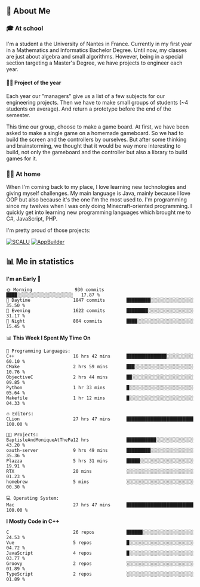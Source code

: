 ## 👀 About Me

### 🎓 At school

I'm a student a the University of Nantes in France. Currently in my first year in a Mathematics and Informatics Bachelor Degree. Until now, my classes are just about algebra and small algorithms. However, being in a special section targeting a Master's Degree, we have projects to engineer each year. 

#### 🔧🔬 Project of the year

Each year our "managers" give us a list of a few subjects for our engineering projects. Then we have to make small groups of students (~4 students on average). And return a prototype before the end of the semester.

This time our group, choose to make a game board. At first, we have been asked to make a single game on a homemade gameboard. So we had to build the screen and the controllers by ourselves. 
But after some thinking and brainstorming, we thought that it would be way more interesting to build, not only the gameboard and the controller but also a library to build games for it.

### 👨‍💻 At home

When I'm coming back to my place, I love learning new technologies and giving myself challenges. My main language is Java, mainly because I love OOP but also because it's the one I'm the most used to. I'm programming since my twelves when I was only doing Minecraft-oriented programming.  I quickly get into learning new programming languages which brought me to C#, JavaScript, PHP. 

I'm pretty proud of those projects:

[![SCALU](https://github-readme-stats.vercel.app/api/pin?username=renardfute&repo=SCALU)](https://github.com/renardfute/scalu)
[![AppBuilder](https://github-readme-stats.vercel.app/api/pin?username=pulsedev2&repo=AppBuilder)](https://github.com/pulsedev2/AppBuilder)

## 📊 Me in statistics
<!--START_SECTION:waka-->
**I'm an Early 🐤** 

```text
🌞 Morning                930 commits         ████░░░░░░░░░░░░░░░░░░░░░   17.87 % 
🌆 Daytime                1847 commits        █████████░░░░░░░░░░░░░░░░   35.50 % 
🌃 Evening                1622 commits        ████████░░░░░░░░░░░░░░░░░   31.17 % 
🌙 Night                  804 commits         ████░░░░░░░░░░░░░░░░░░░░░   15.45 % 
```


📊 **This Week I Spent My Time On** 

```text
💬 Programming Languages: 
C++                      16 hrs 42 mins      ███████████████░░░░░░░░░░   60.10 % 
CMake                    2 hrs 59 mins       ███░░░░░░░░░░░░░░░░░░░░░░   10.76 % 
ObjectiveC               2 hrs 44 mins       ██░░░░░░░░░░░░░░░░░░░░░░░   09.85 % 
Python                   1 hr 33 mins        █░░░░░░░░░░░░░░░░░░░░░░░░   05.64 % 
Makefile                 1 hr 12 mins        █░░░░░░░░░░░░░░░░░░░░░░░░   04.33 % 

🔥 Editors: 
CLion                    27 hrs 47 mins      █████████████████████████   100.00 % 

🐱‍💻 Projects: 
BaptisteAndMoniqueAtThePa12 hrs              ███████████░░░░░░░░░░░░░░   43.20 % 
oauth-server             9 hrs 49 mins       █████████░░░░░░░░░░░░░░░░   35.36 % 
Plazza                   5 hrs 31 mins       █████░░░░░░░░░░░░░░░░░░░░   19.91 % 
RTX                      20 mins             ░░░░░░░░░░░░░░░░░░░░░░░░░   01.23 % 
homebrew                 5 mins              ░░░░░░░░░░░░░░░░░░░░░░░░░   00.30 % 

💻 Operating System: 
Mac                      27 hrs 47 mins      █████████████████████████   100.00 % 
```

**I Mostly Code in C++** 

```text
C                        26 repos            ██████░░░░░░░░░░░░░░░░░░░   24.53 % 
Vue                      5 repos             █░░░░░░░░░░░░░░░░░░░░░░░░   04.72 % 
JavaScript               4 repos             █░░░░░░░░░░░░░░░░░░░░░░░░   03.77 % 
Groovy                   2 repos             ░░░░░░░░░░░░░░░░░░░░░░░░░   01.89 % 
TypeScript               2 repos             ░░░░░░░░░░░░░░░░░░░░░░░░░   01.89 % 
```




<!--END_SECTION:waka-->
